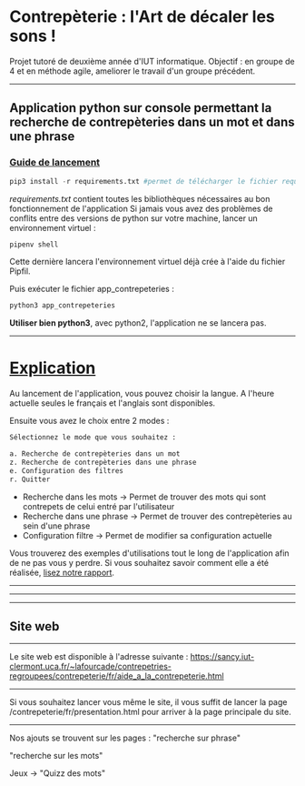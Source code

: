 # Contrepèterie : l'Art de dé**c**aler les **s**ons !
Projet tutoré de deuxième année d'IUT informatique.
Objectif : en groupe de 4 et en méthode agile, ameliorer le travail d'un groupe précédent.
* * *
## Application python sur console permettant la recherche de contrepèteries dans un mot et dans une phrase

<h3><u>Guide de lancement</u></h3>

```python
pip3 install -r requirements.txt #permet de télécharger le fichier requirements.txt
```
*requirements.txt* contient toutes les bibliothèques nécessaires au bon fonctionnement de l'application
Si jamais vous avez des problèmes de conflits entre des versions de python sur votre machine, lancer un environnement virtuel :
```python
pipenv shell
```
Cette dernière lancera l'environnement virtuel déjà crée à l'aide du fichier Pipfil.

Puis exécuter le fichier app_contrepeteries :
```python 
python3 app_contrepeteries
```
**Utiliser bien python3**, avec python2, l'application ne se lancera pas.
* * *

<h1><u>Explication</u></h1>

Au lancement de l'application, vous pouvez choisir la langue. A l'heure actuelle seules le français et l'anglais sont disponibles.

Ensuite vous avez le choix entre 2 modes :
```python
Sélectionnez le mode que vous souhaitez : 

a. Recherche de contrepèteries dans un mot
z. Recherche de contrepèteries dans une phrase
e. Configuration des filtres
r. Quitter
```

- Recherche dans les mots -> Permet de trouver des mots qui sont contrepets de celui entré par l'utilisateur
- Recherche dans une phrase -> Permet de trouver des contrepèteries au sein d'une phrase
- Configuration filtre -> Permet de modifier sa configuration actuelle

Vous trouverez des exemples d'utilisations tout le long de l'application afin de ne pas vous y perdre. Si vous souhaitez savoir comment elle a été réalisée, [lisez notre rapport](https://gitlab.iut-clermont.uca.fr/juduteyrat/contrepetries-regroupees/-/blob/master/documentation/Rapport_Projet_Contrep%C3%A8teries.pdf).
* * *
* * *
* * *
## Site web
* * *
Le site web est disponible à l'adresse suivante : 
https://sancy.iut-clermont.uca.fr/~lafourcade/contrepetries-regroupees/contrepeterie/fr/aide_a_la_contrepeterie.html
* * *
Si vous souhaitez lancer vous même le site, il vous suffit de lancer la page /contrepeterie/fr/presentation.html pour arriver à la page principale du site. 
* * *
Nos ajouts se trouvent sur les pages : 
"recherche sur phrase"

"recherche sur les mots"

Jeux -> "Quizz des mots"
